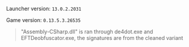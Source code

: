 Launcher version: `13.0.2.2031`

Game version: `0.13.5.3.26535`

> "Assembly-CSharp.dll" is ran through de4dot.exe and EFTDeobfuscator.exe, the signatures are from the cleaned variant